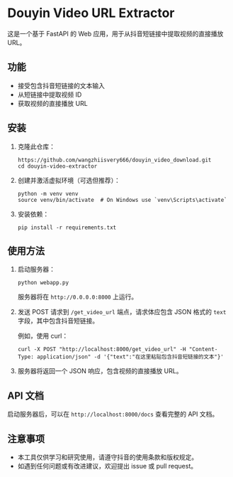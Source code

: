 # Douyin Video URL Extractor

这是一个基于 FastAPI 的 Web 应用，用于从抖音短链接中提取视频的直接播放 URL。

## 功能

- 接受包含抖音短链接的文本输入
- 从短链接中提取视频 ID
- 获取视频的直接播放 URL

## 安装

1. 克隆此仓库：

   ```
   https://github.com/wangzhiisvery666/douyin_video_download.git
   cd douyin-video-extractor
   ```

2. 创建并激活虚拟环境（可选但推荐）：

   ```
   python -m venv venv
   source venv/bin/activate  # On Windows use `venv\Scripts\activate`
   ```

3. 安装依赖：

   ```
   pip install -r requirements.txt
   ```

## 使用方法

1. 启动服务器：

   ```
   python webapp.py
   ```

   服务器将在 `http://0.0.0.0:8000` 上运行。

2. 发送 POST 请求到 `/get_video_url` 端点，请求体应包含 JSON 格式的 `text` 字段，其中包含抖音短链接。

   例如，使用 curl：

   ```
   curl -X POST "http://localhost:8000/get_video_url" -H "Content-Type: application/json" -d '{"text":"在这里粘贴包含抖音短链接的文本"}'
   ```

3. 服务器将返回一个 JSON 响应，包含视频的直接播放 URL。

## API 文档

启动服务器后，可以在 `http://localhost:8000/docs` 查看完整的 API 文档。

## 注意事项

- 本工具仅供学习和研究使用，请遵守抖音的使用条款和版权规定。
- 如遇到任何问题或有改进建议，欢迎提出 issue 或 pull request。